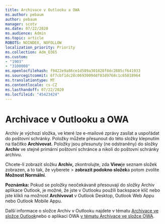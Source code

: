 ```yaml
---
title: Archivace v Outlooku a OWA
ms.author: pebaum
author: pebaum
manager: scotv
ms.date: 07/22/2020
ms.audience: Admin
ms.topic: article
ROBOTS: NOINDEX, NOFOLLOW
localization_priority: Priority
ms.collection: Adm_O365
ms.custom:
- "1903"
- "3100008"
ms.openlocfilehash: f9422e9a86ce1d589a301828f8dc2885cf641933
ms.sourcegitcommit: 6f7cbf1dc28c0693009ddf03d9768c1c65018964
ms.translationtype: MT
ms.contentlocale: cs-CZ
ms.lasthandoff: 07/22/2020
ms.locfileid: "45423424"
---
```

# <a name="archive-folder-in-outlook-and-owa"></a>Archivace v Outlooku a OWA

Archiv je výchozí složka, ve které lze e-mailové zprávy zasílat a uspořádat do poštovní schránky. Položky můžete přesunout do této složky klepnutím na tlačítko **Archivovat.** Položky jsou přesunuty (ne odstraněny) do složky **Archiv** ve stejné primární poštovní schránce a nikoli do poštovní schránky archivu.

Chcete-li zobrazit složku **Archiv,** zkontrolujte, zda **View**je seznam složek zobrazen, a to tak, že vyberete  >  **zobrazit podokno složek**a potom zvolíte **Možnost Normální**.

**Poznámka:** Pokud se položky neočekávaně přesouvají do složky Archiv aplikace Outlook, je možné, že jste v Outlooku použili backspace klíč nebo jste klikli na možnost **Archivovat** v Outlook Desktop, Outlook Web Appu nebo Outlook Mobile Appu.

Další informace o složce Archiv v Outlooku najdete v tématu [Archivace ve složce Outlook](https://support.office.com/article/archive-in-outlook-for-windows-25f75777-3cdc-4c77-9783-5929c7b47028)nebo o aplikaci OWA [v tématu Archivace ve složce OWA](https://support.office.com/article/organize-your-inbox-with-archive-sweep-and-other-tools-in-outlook-on-the-web-49b26f63-6399-4b4a-a580-14b9b1efe96d?ui=en-US&rs=en-US&ad=US).